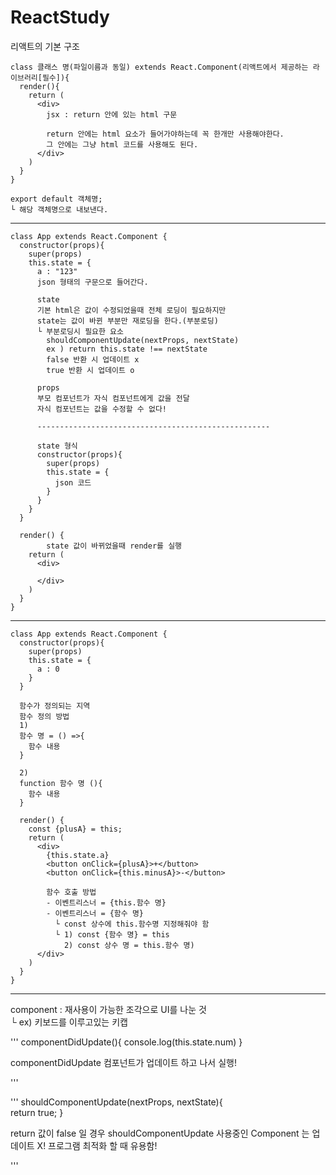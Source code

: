 # ReactStudy
리액트의 기본 구조
```
class 클래스 명(파일이름과 동일) extends React.Component(리액트에서 제공하는 라이브러리[필수]){
  render(){
    return (
      <div>
        jsx : return 안에 있는 html 구문
  
        return 안에는 html 요소가 들어가야하는데 꼭 한개만 사용해야한다.
        그 안에는 그냥 html 코드를 사용해도 된다.
      </div>
    )
  }
}

export default 객체명;   
└ 해당 객체명으로 내보낸다.

```
---------------------------------------------------
```
class App extends React.Component {
  constructor(props){
    super(props)
    this.state = {
      a : "123"
      json 형태의 구문으로 들어간다.
      
      state
      기본 html은 값이 수정되었을때 전체 로딩이 필요하지만
      state는 값이 바뀐 부분만 재로딩을 한다.(부분로딩)
      └ 부분로딩시 필요한 요소
        shouldComponentUpdate(nextProps, nextState)
        ex ) return this.state !== nextState
        false 반환 시 업데이트 x
        true 반환 시 업데이트 o

      props
      부모 컴포넌트가 자식 컴포넌트에게 값을 전달
      자식 컴포넌트는 값을 수정할 수 없다!
      
      ----------------------------------------------------
      
      state 형식
      constructor(props){
        super(props)
        this.state = {
          json 코드
        }
      }
    }
  }

  render() {
        state 값이 바뀌었을때 render를 실행
    return (
      <div>
        
      </div>
    )
  }
}
```
---------------------------------------------------
```
class App extends React.Component {
  constructor(props){
    super(props)
    this.state = {
      a : 0
    }
  }

  함수가 정의되는 지역
  함수 정의 방법
  1)
  함수 명 = () =>{
    함수 내용
  }
  
  2)
  function 함수 명 (){
    함수 내용
  }

  render() {
    const {plusA} = this;
    return (
      <div>
        {this.state.a}
        <button onClick={plusA}>+</button>
        <button onClick={this.minusA}>-</button>
  
        함수 호출 방법
        - 이벤트리스너 = {this.함수 명}
        - 이벤트리스너 = {함수 명}
          └ const 상수에 this.함수명 지정해줘야 함 
          └ 1) const {함수 명} = this
            2) const 상수 명 = this.함수 명)
      </div>
    )
  }
}

```
------------------------------------------------------------

component : 재사용이 가능한 조각으로 UI를 나눈 것   
└ ex) 키보드를 이루고있는 키캡



'''
	componentDidUpdate(){
		console.log(this.state.num)
	}

  componentDidUpdate
  컴포넌트가 업데이트 하고 나서 실행!

'''

'''
	shouldComponentUpdate(nextProps, nextState){		
		return true;
	}
    
  return 값이 false 일 경우 shouldComponentUpdate 사용중인 Component 는 업데이트 X!
  프로그램 최적화 할 때 유용함!

'''